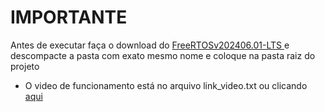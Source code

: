 # IMPORTANTE

Antes de executar faça o download do <a href="https://www.freertos.org">FreeRTOSv202406.01-LTS </a> e descompacte a pasta com exato mesmo nome e coloque na pasta raiz do projeto

- O video de funcionamento está no arquivo link_video.txt ou clicando <a href="https://youtu.be/YLqUAhfVcNg">aqui</a>